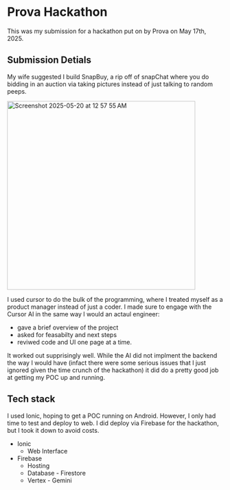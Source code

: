 # Prova Hackathon

This was my submission for a hackathon put on by Prova on May 17th, 2025. 

## Submission Detials
      
My wife suggested I build SnapBuy, a rip off of snapChat where you do bidding in an auction via taking pictures instead of just talking to random peeps. 

<img width="438" alt="Screenshot 2025-05-20 at 12 57 55 AM" src="https://github.com/user-attachments/assets/98868be1-d3a6-420b-b802-e068e2ed29e7" />

I used cursor to do the bulk of the programming, where I treated myself as a product manager instead of just a coder. I made sure to engage with the Cursor AI in the same way I would an actaul 
engineer:

* gave a brief overview of the project
* asked for feasabilty and next steps
* reviwed code and UI one page at a time.

It worked out supprisingly well. While the AI did not implment the backend the way I would have (infact there were some serious issues that I just ignored given the time crunch of the hackathon)
it did do a pretty good job at getting my POC up and running. 

## Tech stack

I used Ionic, hoping to get a POC running on Android. However, I only had time to test and deploy to web. I did deploy via Firebase for the hackathon, but I took it down to avoid costs. 

* Ionic
  * Web Interface
* Firebase
  * Hosting
  * Database - Firestore
  * Vertex - Gemini

